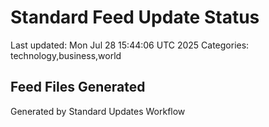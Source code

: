 # Standard Feed Update Status
Last updated: Mon Jul 28 15:44:06 UTC 2025
Categories: technology,business,world

## Feed Files Generated

Generated by Standard Updates Workflow
